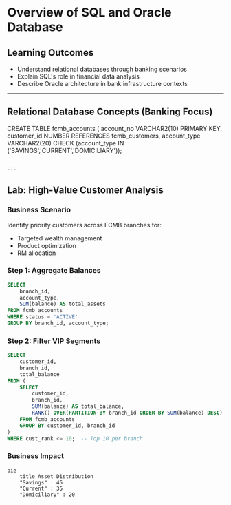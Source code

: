 ```markdown
```
# Overview of SQL and Oracle Database

## Learning Outcomes
- Understand relational databases through banking scenarios
- Explain SQL's role in financial data analysis
- Describe Oracle architecture in bank infrastructure contexts

---

## Relational Database Concepts (Banking Focus)

CREATE TABLE fcmb_accounts (
    account_no VARCHAR2(10) PRIMARY KEY,
    customer_id NUMBER REFERENCES fcmb_customers,
    account_type VARCHAR2(20) CHECK (account_type IN ('SAVINGS','CURRENT','DOMICILIARY'));
```

---
```
## Lab: High-Value Customer Analysis

### Business Scenario
Identify priority customers across FCMB branches for:
- Targeted wealth management
- Product optimization
- RM allocation

### Step 1: Aggregate Balances
```sql
SELECT 
    branch_id,
    account_type,
    SUM(balance) AS total_assets
FROM fcmb_accounts
WHERE status = 'ACTIVE'
GROUP BY branch_id, account_type;
```

### Step 2: Filter VIP Segments
```sql
SELECT 
    customer_id,
    branch_id,
    total_balance
FROM (
    SELECT 
        customer_id,
        branch_id,
        SUM(balance) AS total_balance,
        RANK() OVER(PARTITION BY branch_id ORDER BY SUM(balance) DESC) AS cust_rank
    FROM fcmb_accounts
    GROUP BY customer_id, branch_id
) 
WHERE cust_rank <= 10;  -- Top 10 per branch
```

### Business Impact
```mermaid
pie
    title Asset Distribution
    "Savings" : 45
    "Current" : 35
    "Domiciliary" : 20
```

